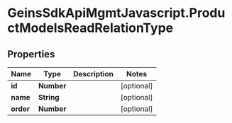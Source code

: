 # GeinsSdkApiMgmtJavascript.ProductModelsReadRelationType

## Properties

Name | Type | Description | Notes
------------ | ------------- | ------------- | -------------
**id** | **Number** |  | [optional] 
**name** | **String** |  | [optional] 
**order** | **Number** |  | [optional] 



